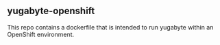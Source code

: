 ## yugabyte-openshift
This repo contains a dockerfile that is intended to run yugabyte within an OpenShift environment. 